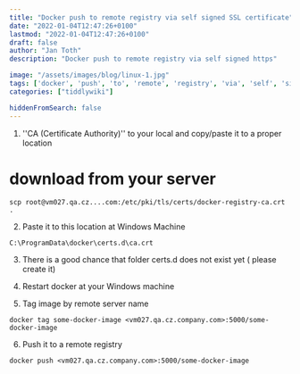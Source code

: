 ```yaml
---
title: "Docker push to remote registry via self signed SSL certificate"
date: "2022-01-04T12:47:26+0100"
lastmod: "2022-01-04T12:47:26+0100"
draft: false
author: "Jan Toth"
description: "Docker push to remote registry via self signed https"

image: "/assets/images/blog/linux-1.jpg"
tags: ['docker', 'push', 'to', 'remote', 'registry', 'via', 'self', 'signed', 'ssl', 'certificate']
categories: ["tiddlywiki"]

hiddenFromSearch: false
---
```


1. ''CA (Certificate Authority)''  to your local and copy/paste it to a proper location
# download from your server

```
scp root@vm027.qa.cz....com:/etc/pki/tls/certs/docker-registry-ca.crt  .
```

2. Paste it to this location at Windows Machine

```
C:\ProgramData\docker\certs.d\ca.crt
```

3. There is a good chance that folder certs.d does not exist yet ( please create it)

4. Restart docker at your Windows machine

5. Tag image by remote server name

```
docker tag some-docker-image <vm027.qa.cz.company.com>:5000/some-docker-image
```

6. Push it to a remote registry

```
docker push <vm027.qa.cz.company.com>:5000/some-docker-image
```
